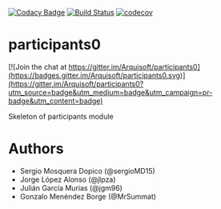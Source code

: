 [![Codacy Badge](https://api.codacy.com/project/badge/Grade/2f5e9b234d9b4cbd8669629c299990ad)](https://www.codacy.com/app/jelabra/dashboard_i1a?utm_source=github.com&utm_medium=referral&utm_content=Arquisoft/dashboard_i1a&utm_campaign=badger)
[![Build Status](https://travis-ci.org/Arquisoft/dashboard_i1a.svg?branch=master)](https://travis-ci.org/Arquisoft/dashboard_i1a)
[![codecov](https://codecov.io/gh/Arquisoft/dashboard_i1a/branch/master/graph/badge.svg)](https://codecov.io/gh/Arquisoft/dashboard_i1a)


# participants0

[![Join the chat at https://gitter.im/Arquisoft/participants0](https://badges.gitter.im/Arquisoft/participants0.svg)](https://gitter.im/Arquisoft/participants0?utm_source=badge&utm_medium=badge&utm_campaign=pr-badge&utm_content=badge)

Skeleton of participants module

# Authors

- Sergio Mosquera Dopico (@sergioMD15)
- Jorge López Alonso (@jlpza)
- Julián García Murias (@jgm96)
- Gonzalo Menéndez Borge (@MrSummat)
